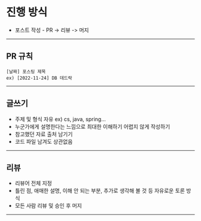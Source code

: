 # 진행 방식

- 포스트 작성 - PR -> 리뷰 -> 머지

<HR>

## PR 규칙
```
[날짜] 포스팅 제목   
ex) [2022-11-24] DB 데드락  
```

<HR>

## 글쓰기
- 주제 및 형식 자유 ex) cs, java, spring...
- 누군가에게 설명한다는 느낌으로 최대한 이해하기 어렵지 않게 작성하기
- 참고했던 자료 출처 남기기
- 코드 파일 남겨도 상관없음

<HR>

## 리뷰
- 리뷰어 전체 지정
- 틀린 점, 애매한 설명, 이해 안 되는 부분, 추가로 생각해 볼 것 등 자유로운 토론 방식
- 모든 사람 리뷰 및 승인 후 머지

<HR>
